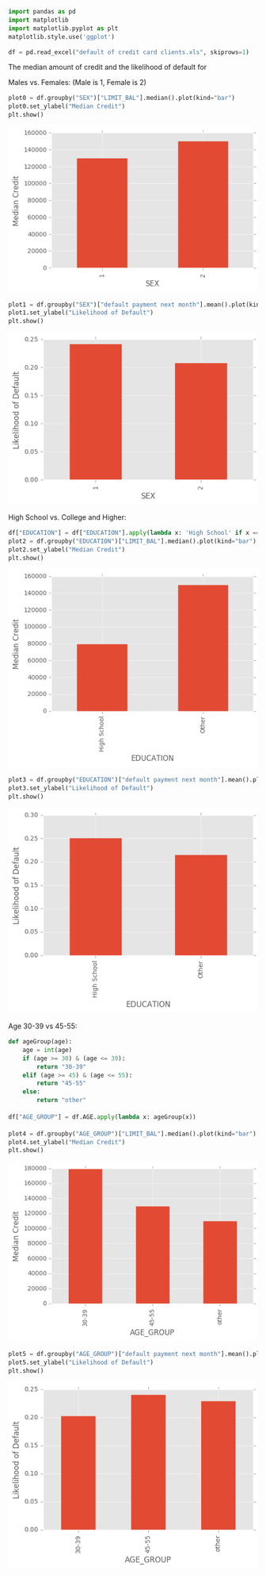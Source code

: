 

```python
import pandas as pd
import matplotlib
import matplotlib.pyplot as plt
matplotlib.style.use('ggplot')
```


```python
df = pd.read_excel("default of credit card clients.xls", skiprows=1)
```

The median amount of credit and the likelihood of default for

Males vs. Females: (Male is 1, Female is 2)


```python
plot0 = df.groupby("SEX")["LIMIT_BAL"].median().plot(kind="bar")
plot0.set_ylabel("Median Credit")
plt.show()
```


![png](output_4_0.png)



```python
plot1 = df.groupby("SEX")["default payment next month"].mean().plot(kind="bar")
plot1.set_ylabel("Likelihood of Default")
plt.show()
```


![png](output_5_0.png)


High School vs. College and Higher:


```python
df["EDUCATION"] = df["EDUCATION"].apply(lambda x: 'High School' if x == 3 else 'Other')
plot2 = df.groupby("EDUCATION")["LIMIT_BAL"].median().plot(kind="bar")
plot2.set_ylabel("Median Credit")
plt.show()
```


![png](output_7_0.png)



```python
plot3 = df.groupby("EDUCATION")["default payment next month"].mean().plot(kind="bar")
plot3.set_ylabel("Likelihood of Default")
plt.show()
```


![png](output_8_0.png)


Age 30-39 vs 45-55:


```python
def ageGroup(age):
    age = int(age)
    if (age >= 30) & (age <= 39):
        return "30-39"
    elif (age >= 45) & (age <= 55):
        return "45-55"
    else:
        return "other"
    
df["AGE_GROUP"] = df.AGE.apply(lambda x: ageGroup(x))

plot4 = df.groupby("AGE_GROUP")["LIMIT_BAL"].median().plot(kind="bar")
plot4.set_ylabel("Median Credit")
plt.show()
```


![png](output_10_0.png)



```python
plot5 = df.groupby("AGE_GROUP")["default payment next month"].mean().plot(kind="bar")
plot5.set_ylabel("Likelihood of Default")
plt.show()
```


![png](output_11_0.png)



```python

```
